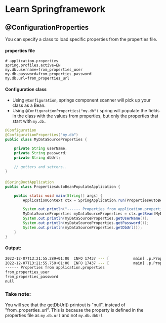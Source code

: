 # Learn Springframework

## @ConfigurationProperties
You can specify a class to load specific properties from the properties file.

#### properties file
```properties
# application.properties
spring.profiles.active=EN
my.db.username=from_properties_user
my.db.password=from_properties_password
my.db.url=from_properties_url
```

#### Configuration class
- Using `@Configuration`, springs component scanner will pick up your class as a Bean.
- Using `@ConfigurationProperties("my.db")` spring will populate the fields in the class with the values
  from properties, but only the properties that start with `my.db.`
```java 
@Configuration
@ConfigurationProperties("my.db")
public class MyDataSourceProperties {

    private String userName;
    private String password;
    private String dbUrl;
    
    // getters and setters..
}
```

#### 
```java 
@SpringBootApplication
public class PropertiesAutoBeanPopulateApplication {

    public static void main(String[] args) {
        ApplicationContext ctx = SpringApplication.run(PropertiesAutoBeanPopulateApplication.class, args);

        System.out.println("------ Properties from application.properties");
        MyDataSourceProperties myDataSourceProperties = ctx.getBean(MyDataSourceProperties.class);
        System.out.println(myDataSourceProperties.getUserName());
        System.out.println(myDataSourceProperties.getPassword());
        System.out.println(myDataSourceProperties.getDbUrl());
    }
}
```

#### Output:
```bash
2022-12-07T13:21:55.289+01:00  INFO 17437 --- [           main] .p.PropertiesAutoBeanPopulateApplication : The following 1 profile is active: "EN"
2022-12-07T13:21:55.750+01:00  INFO 17437 --- [           main] .p.PropertiesAutoBeanPopulateApplication : Started PropertiesAutoBeanPopulateApplication in 0.817 seconds (process running for 1.3)
------ Properties from application.properties
from_properties_user
from_properties_password
null
```

### Take note:
You will see that the getDbUrl() printout is "null", instead of "from_properties_url". This is because the property is 
defined in the properties file as `my.db.url` and not `my.db.dbUrl`